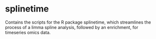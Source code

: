# splinetime
Contains the scripts for the R package splinetime, which streamlines the process of a limma spline analysis, followed by an enrichment, for timeseries omics data.
